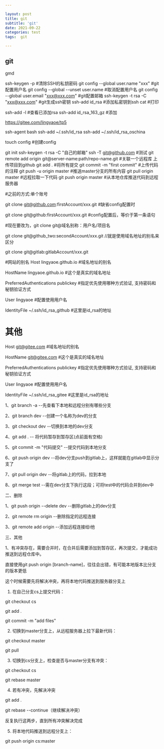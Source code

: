```yaml
---

layout: post
title: git
subtitle: 'git'
date: 2021-09-22
categories: test
tags:  git 

---
```


## git

gmd


ssh-keygen -p    #清除SSH的私钥密码
git config --global user.name "xxx"    #git配置用户名 
git config --global --unset user.name   #取消配置用户名
git config --global user.email "xxx@xxx.com"   #git配置邮箱
ssh-keygen -t rsa -C "xxx@xxx.com"   #git生成ssh密钥
ssh-add id_rsa   #添加私密钥到ssh
cat   #打印


ssh-add -l   #查看已添加rsa
ssh-add id_rsa_163_gz    #添加


https://gitee.com/lingyaoe/tp5

ssh-agent bash
ssh-add ~/.ssh/id_rsa
ssh-add ~/.ssh/id_rsa_oschina

touch config   #创建config

git init
ssh-keygen -t rsa -C "自己的邮箱"
ssh -T git@github.com  #测试
git remote add origin git@server-name:path/repo-name.git   #关联一个远程库   上传项目到github
git add .    #将所有提交
git commit -m "first commit"  #上传代码的注释
git push -u origin master   #推送master分支的所有内容
git pull origin master   #远程拉取一下代码
git push origin master    #从本地仓库推送代码到远程服务器





#之前的方式:单个账号

git clone git@github.com:firstAccount/xxx.git #缺省config配置时

git clone git@github:firstAccount/xxx.git #config配置后，等价于第一条语句

#现在要改为，git clone git@域名别称：用户名/项目名

git clone git@github_two:secondAccount/xxx.git //就是使用域名地址的别名来区分

git clone git@gitlab:gitlabAccount/xxx.git



#网站的别名
Host lingyaoe.github.io                  #域名地址的别名

HostName lingyaoe.github.io              #这个是真实的域名地址

PreferredAuthentications publickey       #指定优先使用哪种方式验证, 支持密码和秘钥验证方式

User lingyaoe                                 #配置使用用户名

IdentityFile ~/.ssh/id_rsa_github        #这里是id_rsa的地址

# 其他
Host git@gitee.com                #域名地址的别名

HostName git@gitee.com            #这个是真实的域名地址

PreferredAuthentications publickey       #指定优先使用哪种方式验证, 支持密码和秘钥验证方式

User  lingyaoe                                 #配置使用用户名

IdentityFile ~/.ssh/id_rsa_gitee       #这里是id_rsa的地址


1、git branch -a   --先查看下本地和远程分别有哪些分支

2、git branch dev  --创建一个名称为dev的分支

3、git checkout dev  --切换到本地的dev分支

4、git add .  -- 将代码暂存到暂存区(点前面有空格)

5、git commit -m "代码提交"  --提交代码到本地分支

6、git push origin dev  --将dev分支push到gitlab上，这样就能在gitlab中显示分支了

7、git pull origin dev  --将gitlab上的代码，拉到本地

8、git merge test  --需在dev分支下执行这段；可将test中的代码合并到dev中

二、删除

1、git push origin --delete dev  --删除gitlab上的dev分支

2、git remote rm origin  --删除指定的远程连接

3、git remote add origin   --添加远程连接给i他

三、其他

1、有冲突存在，需要合并时，在合并后需要添加到暂存区，再次提交，才能成功推送到远程仓库中。

直接使用git push origin [branch-name]，往往会出错，有可能本地版本比分支的版本更低

这个时候需要先将解决冲突，再将本地代码推送到服务器分支上

1. 在自己分支cs上提交代码：

git checkout cs

git add .

git commit -m "add files"

 

2. 切换到master分支上，从远程服务器上拉下最新代码：

git checkout master

git pull

 

3. 切换到cs分支上，检查是否与master分支有冲突：

git checkout cs

git rebase master

 

4. 若有冲突，先解决冲突

git add .

git rebase --continue（继续解决冲突）

反复执行这两步，直到所有冲突解决完成

 

5. 将本地代码推送到远程分支上：

git push origin cs:master